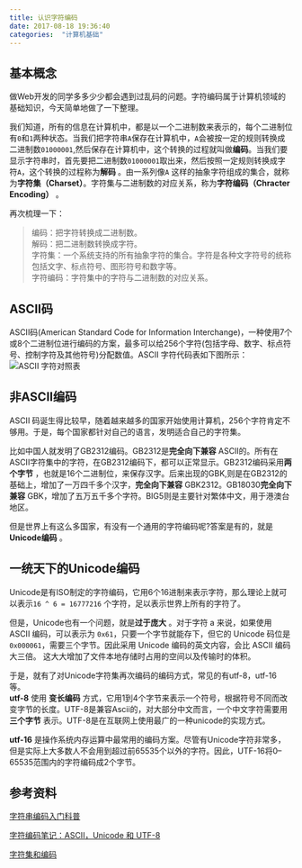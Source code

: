```yaml
---
title: 认识字符编码
date: 2017-08-18 19:36:40
categories:  "计算机基础" 
---
```


## 基本概念
做Web开发的同学多多少少都会遇到过乱码的问题。字符编码属于计算机领域的基础知识，今天简单地做了一下整理。  

我们知道，所有的信息在计算机中，都是以一个二进制数来表示的，每个二进制位有`0`和`1`两种状态。当我们把字符串`A`保存在计算机中，`A`会被按一定的规则转换成二进制数`01000001`,然后保存在计算机中，这个转换的过程就叫做**编码**。当我们要显示字符串时，首先要把二进制数`01000001`取出来，然后按照一定规则转换成字符`A`，这个转换的过程称为**解码** 。由一系列像`A` 这样的抽象字符组成的集合，就称为**字符集（Charset）**。字符集与二进制数的对应关系，称为**字符编码（Chracter Encoding）** 。  

<!-- more -->

再次梳理一下：

>  编码：把字符转换成二进制数。  
>  解码：把二进制数转换成字符。  
>  字符集：一个系统支持的所有抽象字符的集合。字符是各种文字符号的统称包括文字、标点符号、图形符号和数字等。  
>  字符编码：字符集中的字符与二进制数的对应关系。

## ASCII码
ASCII码(American Standard Code for Information Interchange)，一种使用7个或8个二进制位进行编码的方案，最多可以给256个字符(包括字母、数字、标点符号、控制字符及其他符号)分配数值。ASCII 字符代码表如下图所示：
![ASCII 字符对照表 ​​​​](https://wx4.sinaimg.cn/mw690/857afa84gy1flmin5csfcj20r00hlk1u.jpg)

## 非ASCII编码
ASCII 码诞生得比较早，随着越来越多的国家开始使用计算机，256个字符肯定不够用。于是，每个国家都针对自己的语言，发明适合自己的字符集。       

比如中国人就发明了GB2312编码。GB2312是**完全向下兼容** ASCII的。所有在ASCII字符集中的字符，在GB2312编码下，都可以正常显示。GB2312编码采用**两个字节** ，也就是16个二进制位，来保存汉字。后来出现的GBK,则是在GB2312的基础上，增加了一万四千多个汉字，**完全向下兼容** GBK2312。GB18030**完全向下兼容** GBK，增加了五万五千多个字符。BIG5则是主要针对繁体中文，用于港澳台地区。    

但是世界上有这么多国家，有没有一个通用的字符编码呢?答案是有的，就是**Unicode编码** 。

## 一统天下的Unicode编码
Unicode是有ISO制定的字符编码，它用6个16进制来表示字符，那么理论上就可以表示`16 ^ 6 = 16777216` 个字符，足以表示世界上所有的字符了。  

但是，Unicode也有一个问题，就是**过于庞大** 。对于字符 a 来说，如果使用 ASCII 编码，可以表示为 `0x61`，只要一个字节就能存下，但它的 Unicode 码位是 `0x000061`，需要三个字节。因此采用 Unicode 编码的英文内容，会比 ASCII 编码大三倍。 这大大增加了文件本地存储时占用的空间以及传输时的体积。      

于是，就有了对Unicode字符集再次编码的编码方式，常见的有utf-8，utf-16 等。                                                                                                                                                                    
**utf-8** 使用 **变长编码** 方式，它用1到4个字节来表示一个符号，根据符号不同而改变字节的长度。UTF-8是兼容Ascii的，对大部分中文而言，一个中文字符需要用**三个字节** 表示。UTF-8是在互联网上使用最广的一种unicode的实现方式。

**utf-16** 是操作系统内存运算中最常用的编码方案。尽管有Unicode字符非常多，但是实际上大多数人不会用到超过前65535个以外的字符。因此，UTF-16将0–65535范围内的字符编码成2个字节。
## 参考资料
[字符串编码入门科普](https://juejin.im/post/59c06e6af265da065754c7d7 )  

[字符编码笔记：ASCII，Unicode 和 UTF-8](http://www.ruanyifeng.com/blog/2007/10/ascii_unicode_and_utf-8.html   "字符编码笔记：ASCII，Unicode 和 UTF-8")  

[字符集和编码](https://www.cnblogs.com/skynet/archive/2011/05/03/2035105.html "字符集和编码")
